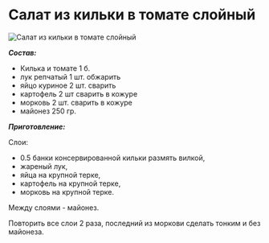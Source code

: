 # Салат из кильки в томате слойный
![Салат из кильки в томате слойный](/images/Kulinar/Salad/salat_is_kilka_sloyami.jpg 'Салат из кильки в томате слойный')

***Состав:***

- Килька и томате 1 б.
- лук репчатый 1 шт. обжарить
- яйцо куриное 2 шт. сварить
- картофель 2 шт сварить в кожуре
- морковь 2 шт. сварить в кожуре
- майонез 250 гр.

***Приготовление:***

Слои:
- 0.5 банки консервированной кильки размять вилкой,
- жареный лук,
- яйца на крупной терке,
- картофель на крупной терке,
- морковь на крупной терке.

Между слоями - майонез.

Повторить все слои 2 раза, последний из моркови сделать тонким и без майонеза.
